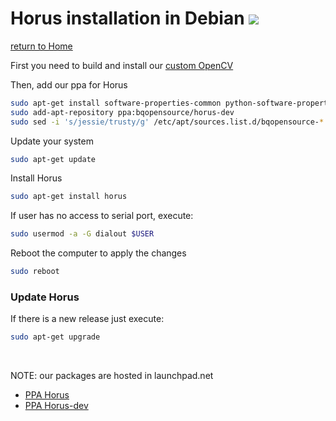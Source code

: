 # Horus installation in Debian ![][debian-logo]

[return to Home](../../README.md)

First you need to build and install our [custom OpenCV](https://github.com/bq/horus/wiki/Documentation#build-custom-opencv)

Then, add our ppa for Horus

```bash
sudo apt-get install software-properties-common python-software-properties
sudo add-apt-repository ppa:bqopensource/horus-dev
sudo sed -i 's/jessie/trusty/g' /etc/apt/sources.list.d/bqopensource-*.list
```

Update your system

```bash
sudo apt-get update
```

Install Horus

```bash
sudo apt-get install horus
```

If user has no access to serial port, execute:

```bash
sudo usermod -a -G dialout $USER
```

Reboot the computer to apply the changes

```bash
sudo reboot
```

### Update Horus

If there is a new release just execute:

```bash
sudo apt-get upgrade
```

<br>

NOTE: our packages are hosted in launchpad.net

* [PPA Horus](https://launchpad.net/~bqopensource/+archive/ubuntu/horus/)
* [PPA Horus-dev](https://launchpad.net/~bqopensource/+archive/ubuntu/horus-dev/)

[debian-logo]: ../images/debian.png